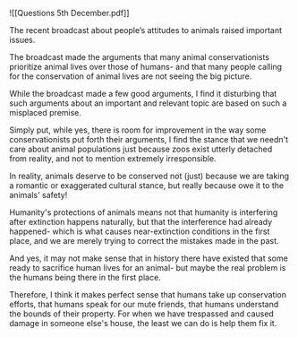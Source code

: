 ![[Questions 5th December.pdf]]

The recent broadcast about people’s attitudes to animals raised important issues. 

The broadcast made the arguments that many animal conservationists prioritize animal lives over those of humans- and that many people calling for the conservation of animal lives are not seeing the big picture. 

While the broadcast made a few good arguments, I find it disturbing that such arguments about an important and relevant topic are based on such a misplaced premise.

Simply put, while yes, there is room for improvement in the way some conservationists put forth their arguments, I find the stance that we needn't care about animal populations just because zoos exist utterly detached from reality, and not to mention extremely irresponsible.

In reality, animals deserve to be conserved not (just) because we are taking a romantic or exaggerated cultural stance, but really because owe it to the animals' safety!

Humanity's protections of animals means not that humanity is interfering after extinction happens naturally, but that the interference had already happened- which is what causes near-extinction conditions in the first place, and we are merely trying to correct the mistakes made in the past.

And yes, it may not make sense that in history there have existed that some ready to sacrifice human lives for an animal- but maybe the real problem is the humans being there in the first place.

Therefore, I think it makes perfect sense that humans take up conservation efforts, that humans speak for our mute friends, that humans understand the bounds of their property. For when we have trespassed and caused damage in someone else's house, the least we can do is help them fix it.